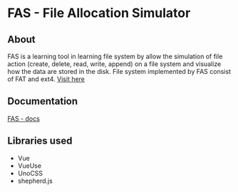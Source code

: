 # FAS - File Allocation Simulator

## About

FAS is a learning tool in learning file system by allow the simulation of file action (create, delete, read, write, append) on a file system and visualize how the data are stored in the disk. File system implemented by FAS consist of FAT and ext4.
<a href="https://fas-file-allocation-simulator.netlify.app/" target="_blank" rel="noopener">Visit here
</a>

## Documentation
<a href="https://fas-file-allocation-simulator.netlify.app/docs" target="_blank" rel="noopener">FAS - docs
</a>

## Libraries used
- Vue
- VueUse
- UnoCSS
- shepherd.js
